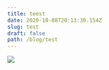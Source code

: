 ```yaml
---
title: teest
date: 2020-10-08T20:13:30.154Z
slug: test
draft: false
path: /blog/test
---
```

![](images/logo.jpg)